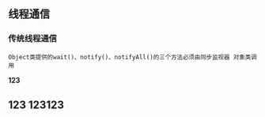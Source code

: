 

## 线程通信
### 传统线程通信
	Object类提供的wait()、notify()、notifyAll()的三个方法必须由同步监视器 对象类调用

**123**

**123**
123123
---
